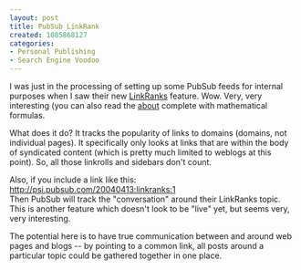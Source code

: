 ```yaml
--- 
layout: post
title: PubSub LinkRank
created: 1085868127
categories: 
- Personal Publishing
- Search Engine Voodoo
---
```

<p>I was just in the processing of setting up some PubSub feeds for internal purposes when I saw their new <a href="http://www.pubsub.com/linkranks/">LinkRanks</a> feature. Wow. Very, very interesting (you can also read the <a href="http://www.pubsub.com/linkranks/about">about</a> complete with mathematical formulas.</p>

<p>What does it do? It tracks the popularity of links to domains (domains, not individual pages). It specifically only looks at links that are within the body of syndicated content (which is pretty much limited to weblogs at this point). So, all those linkrolls and sidebars don't count.</p>

<p>Also, if you include a link like this:<br>
<a href="http://psi.pubsub.com/20040413:linkranks:1">http://psi.pubsub.com/20040413:linkranks:1</a><br>
Then PubSub will track the "conversation" around their LinkRanks topic. This is another feature which doesn't look to be "live" yet, but seems very, very interesting.</p>

<p>The potential here is to have true communication between and around web pages and blogs -- by pointing to a common link, all posts around a particular topic could be gathered together in one place.</p>
